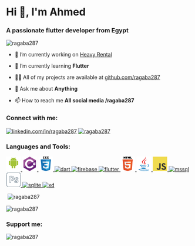 <h1 align="left">Hi 👋, I'm Ahmed</h1>
<h3 align="left">A passionate flutter developer from Egypt</h3>

<p align="left"> <img src="https://komarev.com/ghpvc/?username=ragaba287&label=Profile%20views&color=ffdd00&style=flat" alt="ragaba287" /> </p>

- 🔭 I’m currently working on [Heavy Rental](https://github.com/ragaba287/Heavy-Rental)

- 🌱 I’m currently learning **Flutter**

- 👨‍💻 All of my projects are available at [github.com/ragaba287](https://github.com/ragaba287)

- 💬 Ask me about **Anything**

- 📫 How to reach me **All social media /ragaba287**

<h3 align="left">Connect with me:</h3>
<p align="left">
<a href="https://linkedin.com/in/linkedin.com/in/ragaba287" target="blank"><img align="center" src="https://cdn.jsdelivr.net/npm/simple-icons@3.0.1/icons/linkedin.svg" alt="linkedin.com/in/ragaba287" height="30" width="40" /></a>
<a href="https://fb.com/ragaba287" target="blank"><img align="center" src="https://cdn.jsdelivr.net/npm/simple-icons@3.0.1/icons/facebook.svg" alt="ragaba287" height="30" width="40" /></a>
</p>

<h3 align="left">Languages and Tools:</h3>
<p align="left"> <a href="https://developer.android.com" target="_blank"> <img src="https://raw.githubusercontent.com/devicons/devicon/master/icons/android/android-original-wordmark.svg" alt="android" width="40" height="40"/> </a> <a href="https://www.w3schools.com/cs/" target="_blank"> <img src="https://raw.githubusercontent.com/devicons/devicon/master/icons/csharp/csharp-original.svg" alt="csharp" width="40" height="40"/> </a> <a href="https://www.w3schools.com/css/" target="_blank"> <img src="https://raw.githubusercontent.com/devicons/devicon/master/icons/css3/css3-original-wordmark.svg" alt="css3" width="40" height="40"/> </a> <a href="https://dart.dev" target="_blank"> <img src="https://www.vectorlogo.zone/logos/dartlang/dartlang-icon.svg" alt="dart" width="40" height="40"/> </a> <a href="https://firebase.google.com/" target="_blank"> <img src="https://www.vectorlogo.zone/logos/firebase/firebase-icon.svg" alt="firebase" width="40" height="40"/> </a> <a href="https://flutter.dev" target="_blank"> <img src="https://www.vectorlogo.zone/logos/flutterio/flutterio-icon.svg" alt="flutter" width="40" height="40"/> </a> <a href="https://www.w3.org/html/" target="_blank"> <img src="https://raw.githubusercontent.com/devicons/devicon/master/icons/html5/html5-original-wordmark.svg" alt="html5" width="40" height="40"/> </a> <a href="https://www.java.com" target="_blank"> <img src="https://raw.githubusercontent.com/devicons/devicon/master/icons/java/java-original.svg" alt="java" width="40" height="40"/> </a> <a href="https://developer.mozilla.org/en-US/docs/Web/JavaScript" target="_blank"> <img src="https://raw.githubusercontent.com/devicons/devicon/master/icons/javascript/javascript-original.svg" alt="javascript" width="40" height="40"/> </a> <a href="https://www.microsoft.com/en-us/sql-server" target="_blank"> <img src="https://cdn.worldvectorlogo.com/logos/microsoft-sql-server.svg" alt="mssql" width="40" height="40"/> </a> <a href="https://www.photoshop.com/en" target="_blank"> <img src="https://raw.githubusercontent.com/devicons/devicon/master/icons/photoshop/photoshop-line.svg" alt="photoshop" width="40" height="40"/> </a> <a href="https://www.sqlite.org/" target="_blank"> <img src="https://www.vectorlogo.zone/logos/sqlite/sqlite-icon.svg" alt="sqlite" width="40" height="40"/> </a> <a href="https://www.adobe.com/products/xd.html" target="_blank"> <img src="https://cdn.worldvectorlogo.com/logos/adobe-xd.svg" alt="xd" width="40" height="40"/> </a> </p>

<p>&nbsp;<img align="center" src="https://github-readme-stats.vercel.app/api?username=ragaba287&show_icons=true&theme=radical&title_color=ffdd00&hide_border=true&locale=en" alt="ragaba287" /></p>

<p><img align="center" src="https://github-readme-stats.vercel.app/api/top-langs?username=ragaba287&show_icons=true&theme=radical&title_color=ffdd00&hide_border=true&locale=en&layout=compact" alt="ragaba287" /></p>


<h3 align="left">Support me:</h3>
<p><a href="https://www.buymeacoffee.com/ragaba287"> <img align="left" src="https://cdn.buymeacoffee.com/buttons/v2/default-yellow.png" height="50" width="210" alt="ragaba287" /></a></p><br><br>

<!--<p><img align="center" src="https://github-readme-streak-stats.herokuapp.com/?user=ragaba287&theme=dark" alt="ragaba287" /></p>--!>
